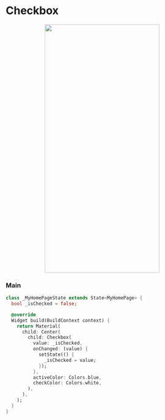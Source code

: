 # Checkbox
<p align="center">
<img src="https://docs.google.com/uc?id=1ED7ww77o8EFt5DA3c7xvClcNH6e113Qa" height="649" width="300">
</p>

### Main
```dart
class _MyHomePageState extends State<MyHomePage> {
  bool _isChecked = false;

  @override
  Widget build(BuildContext context) {
    return Material(
      child: Center(
        child: Checkbox(
          value: _isChecked,
          onChanged: (value) {
            setState(() {
              _isChecked = value;
            });
          },
          activeColor: Colors.blue,
          checkColor: Colors.white,
        ),
      ),
    );
  }
}
```
